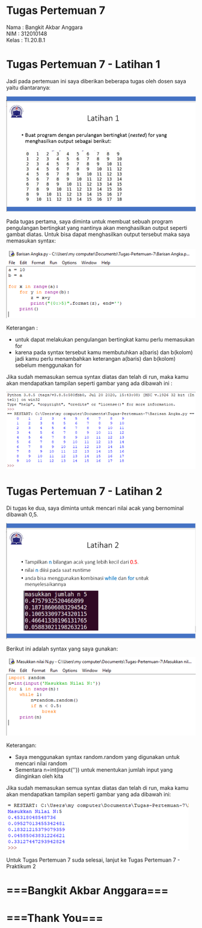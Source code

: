 # Tugas Pertemuan 7

Nama : Bangkit Akbar Anggara<br>
NIM : 312010148<br>
Kelas : TI.20.B.1<br>

# Tugas Pertemuan 7 - Latihan 1
Jadi pada pertemuan ini saya diberikan beberapa tugas oleh dosen saya yaitu diantaranya:

![tugas_latihan1.PNG](Pic/tugas_latihan1.PNG)

Pada tugas pertama, saya diminta untuk membuat sebuah program pengulangan bertingkat yang nantinya akan menghasilkan output seperti gambat diatas.
Untuk bisa dapat menghasilkan output tersebut maka saya memasukan syntax:

![syntax_latihan1.PNG](Pic/syntax_latihan1.PNG)

Keterangan :
 - untuk dapat melakukan pengulangan bertingkat kamu perlu memasukan for
 - karena pada syntax tersebut kamu membutuhkan a(baris) dan b(kolom) jadi kamu perlu menambahkan keterangan a(baris) dan b(kolom) sebelum menggunakan for

Jika sudah memasukan semua syntax diatas dan telah di run, maka kamu akan mendapatkan tampilan seperti gambar yang ada dibawah ini :

![hasil_latihan1.PNG](Pic/hasil_latihan1.PNG)

# Tugas Pertemuan 7 - Latihan 2
Di tugas ke dua, saya diminta untuk mencari nilai acak yang bernominal dibawah 0,5.

![tugas_latihan2.PNG](Pic/tugas_latihan2.PNG)

Berikut ini adalah syntax yang saya gunakan:

![syntax_latihan2.PNG](Pic/syntax_latihan2.PNG)

Keterangan:
 - Saya menggunakan syntax random.random yang digunakan untuk mencari nilai random
 - Sementara n=int(input('')) untuk menentukan jumlah input yang diinginkan oleh kita
 
Jika sudah memasukan semua syntax diatas dan telah di run, maka kamu akan mendapatkan tampilan seperti gambar yang ada dibawah ini:

![hasil_latihan2.PNG](Pic/hasil_latihan2.PNG)

Untuk Tugas Pertemuan 7 suda selesai, lanjut ke Tugas Pertemuan 7 - Praktikum 2

# ===Bangkit Akbar Anggara===
# ===Thank You===
